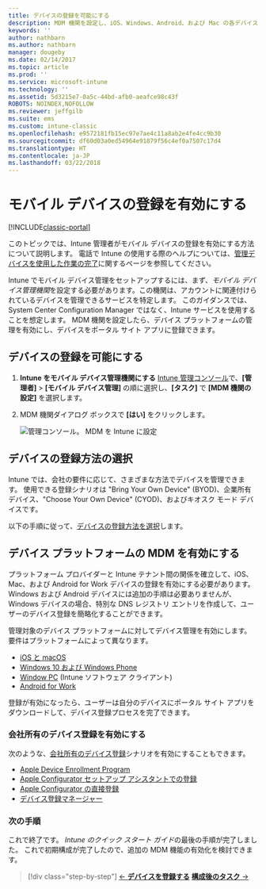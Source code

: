 ```yaml
---
title: デバイスの登録を可能にする
description: MDM 機関を設定し、iOS、Windows、Android、および Mac の各デバイスの登録を有効にします。
keywords: ''
author: nathbarn
ms.author: nathbarn
manager: dougeby
ms.date: 02/14/2017
ms.topic: article
ms.prod: ''
ms.service: microsoft-intune
ms.technology: ''
ms.assetid: 5d3215e7-0a5c-44bd-afb0-aeafce98c43f
ROBOTS: NOINDEX,NOFOLLOW
ms.reviewer: jeffgilb
ms.suite: ems
ms.custom: intune-classic
ms.openlocfilehash: e9572181fb15ec97e7ae4c11a8ab2e4fe4cc9b30
ms.sourcegitcommit: df60d03a0ed54964e91879f56c4ef0a7507c17d4
ms.translationtype: HT
ms.contentlocale: ja-JP
ms.lasthandoff: 03/22/2018
---
```

# <a name="enable-enrollment-for-mobile-devices"></a>モバイル デバイスの登録を有効にする

[!INCLUDE[classic-portal](../includes/classic-portal.md)]

このトピックでは、Intune 管理者がモバイル デバイスの登録を有効にする方法について説明します。 電話で Intune の使用する際のヘルプについては、[管理デバイスを使用した作業の完了](https://docs.microsoft.com/intune-user-help/company-portal-frequently-asked-questions)に関するページを参照してください。

Intune でモバイル デバイス管理をセットアップするには、まず、*モバイル デバイス管理機関*を設定する必要があります。この機関は、アカウントに関連付けられているデバイスを管理できるサービスを特定します。 このガイダンスでは、System Center Configuration Manager ではなく、Intune サービスを使用することを想定します。 MDM 機関を設定したら、デバイス プラットフォームの管理を有効にし、デバイスをポータル サイト アプリに登録できます。

## <a name="enable-device-enrollment"></a>デバイスの登録を可能にする

1. **Intune をモバイル デバイス管理機関にする** [Intune 管理コンソール](https://manage.microsoft.com/)で、**[管理者]** > **[モバイル デバイス管理]** の順に選択し、**[タスク]** で **[MDM 機関の設定]** を選択します。  

2. MDM 機関ダイアログ ボックスで **[はい]** をクリックします。

    ![管理コンソール。 MDM を Intune に設定](../media/intune-mdm-authority.png)

## <a name="choose-how-to-enroll-devices"></a>デバイスの登録方法の選択

Intune では、会社の要件に応じて、さまざまな方法でデバイスを管理できます。 使用できる登録シナリオは "Bring Your Own Device" (BYOD)、企業所有デバイス、"Choose Your Own Device" (CYOD)、およびキオスク モード デバイスです。

以下の手順に従って、[デバイスの登録方法を選択](choose-how-to-enroll-devices1.md)します。

## <a name="enable-mdm-for-your-device-platform"></a>デバイス プラットフォームの MDM を有効にする
プラットフォーム プロバイダーと Intune テナント間の関係を確立して、iOS、Mac、および Android for Work デバイスの登録を有効にする必要があります。 Windows および Android デバイスには追加の手順は必要ありませんが、Windows デバイスの場合、特別な DNS レジストリ エントリを作成して、ユーザーのデバイス登録を簡略化することができます。

管理対象のデバイス プラットフォームに対してデバイス管理を有効にします。 要件はプラットフォームによって異なります。

- [iOS と macOS](/intune-classic/deploy-use/set-up-ios-and-mac-management-with-microsoft-intune)
- [Windows 10 および Windows Phone](/intune-classic/deploy-use/set-up-windows-device-management-with-microsoft-intune)
- [Window PC](/intune-classic/deploy-use/manage-windows-pcs-with-microsoft-intune) (Intune ソフトウェア クライアント)
- [Android for Work](/intune-classic/deploy-use/set-up-android-for-work)

登録が有効になったら、ユーザーは自分のデバイスにポータル サイト アプリをダウンロードして、デバイス登録プロセスを完了できます。

### <a name="enable-company-owned-device-enrollment"></a>会社所有のデバイス登録を有効にする
次のような、[会社所有のデバイス登録](/intune-classic/deploy-use/manage-corporate-owned-devices)シナリオを有効にすることもできます。
- [Apple Device Enrollment Program](/intune-classic/deploy-use/ios-device-enrollment-program-in-microsoft-intune)
- [Apple Configurator セットアップ アシスタントでの登録](/intune-classic/deploy-use/ios-setup-assistant-enrollment-in-microsoft-intune)
- [Apple Configurator の直接登録](/intune-classic/deploy-use/ios-direct-enrollment-in-microsoft-intune)
- [デバイス登録マネージャー](/intune-classic/deploy-use/enroll-corporate-owned-devices-with-the-device-enrollment-manager-in-microsoft-intune)

### <a name="next-steps"></a>次の手順
これで終了です。 *Intune のクイック スタート ガイド*の最後の手順が完了しました。 これで初期構成が完了したので、追加の MDM 機能の有効化を検討できます。

>[!div class="step-by-step"]
>[&larr; **デバイスを登録する**](.\start-with-a-paid-subscription-to-microsoft-intune-step-8.md)     [**構成後のタスク** &rarr;](.\post-configuration-tasks.md)  
